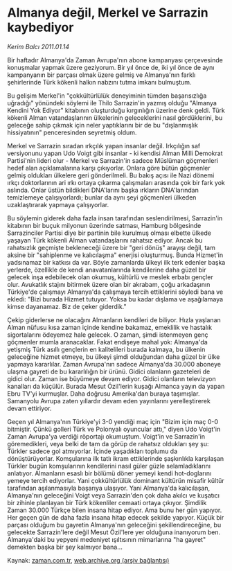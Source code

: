 # Almanya değil, Merkel ve Sarrazin kaybediyor

*Kerim Balcı 2011.01.14*

<td class="columnist-detail">
<p>Bir haftadır Almanya'da Zaman Avrupa'nın abone kampanyası çerçevesinde konuşmalar yapmak üzere geziyorum. Bir yıl önce de, iki yıl önce de aynı kampanyanın bir parçası olmak üzere gelmiş ve Almanya'nın farklı şehirlerinde Türk kökenli halkın nabzını tutma imkanı bulmuştum.</p>
<p>
<div id="haberMetinDiv">
<p>Bu gelişim Merkel'in "çokkültürlülük deneyiminin tümden başarısızlığa uğradığı" yönündeki söylemi ile Thilo Sarrazin'in yazmış olduğu "Almanya Kendini Yok Ediyor" kitabının oluşturduğu kırgınlığın üzerine denk geldi. Türk kökenli Alman vatandaşlarının ülkelerinin geleceklerini nasıl gördüklerini, bu geleceğe sahip çıkmak için neler yaptıklarını bir de bu "dışlanmışlık hissiyatının" penceresinden seyretmiş oldum.
<p>Merkel ve Sarrazin sıradan ırkçılık yapan insanlar değil. Irkçılığın saf versiyonunu yapan Udo Voigt gibi insanlar - ki kendisi Alman Milli Demokrat Partisi'nin lideri olur - Merkel ve Sarrazin'in sadece Müslüman göçmenleri hedef alan açıklamalarına karşı çıkıyorlar. Onlara göre bütün göçmenler gelmiş oldukları ülkelere geri gönderilmeli. Bu bakış açısı ile Nazi dönemi ırkçı doktorlarının ari ırkı ortaya çıkarma çalışmaları arasında çok bir fark yok aslında. Onlar üstün bildikleri DNA'larını başka ırkların DNA'larından temizlemeye çalışıyorlardı; bunlar da aynı şeyi göçmenleri ülkeden uzaklaştırarak yapmaya çalışıyorlar.
<p>Bu söylemin giderek daha fazla insan tarafından seslendirilmesi, Sarrazin'in kitabının bir buçuk milyonun üzerinde satması, Hamburg bölgesinde Sarrazinciler Partisi diye bir partinin bile kurulmuş olması elbette ülkede yaşayan Türk kökenli Alman vatandaşlarını rahatsız ediyor. Ancak bu rahatsızlık geçmişte bekleneceği üzere bir "geri dönüş" arayışı değil, tam aksine bir "sahiplenme ve kalıcılaşma" enerjisi oluşturmuş. Bunda Hizmet'in yadsınamaz bir katkısı da var. Böyle zamanlarda ülkeyi ilk terk edenler başka yerlerde, özellikle de kendi anavatanlarında kendilerine daha güzel bir gelecek inşa edebilecek olan okumuş, kültürlü ve meslek erbabı gençler olur. Avukatlık stajını bitirmek üzere olan bir akrabam, çoğu arkadaşının Türkiye'de çalışmayı Almanya'da çalışmaya tercih ettiklerini söyledi bana ve ekledi: "Bizi burada Hizmet tutuyor. Yoksa bu kadar dışlama ve aşağılamaya kimse dayanamaz. Biz de çeker giderdik."
<p>Çekip giderlerse ne olacağını Almanların kendileri de biliyor. Hızla yaşlanan Alman nüfusu kısa zaman içinde kendine bakamaz, emeklilik ve hastalık sigortalarını ödeyemez hale gelecek. O zaman, şimdi istenmeyen genç göçmenler mumla aranacaklar. Fakat endişeye mahal yok: Almanya'da yetişmiş Türk asıllı gençlerin en kalitelileri burada kalmaya, bu ülkenin geleceğine hizmet etmeye, bu ülkeyi şimdi olduğundan daha güzel bir ülke yapmaya kararlılar. Zaman Avrupa'nın sadece Almanya'da 30.000 aboneye ulaşma gayreti de bu kararlılığın bir ürünü. Gidici olanların gazeteleri de gidici olur. Zaman ise büyümeye devam ediyor. Gidici olanların televizyon kanalları da küçülür. Burada Mesut Özil'lerin kuşağı Almanca yayın da yapan Ebru TV'yi kurmuşlar. Daha doğrusu Amerika'dan buraya taşımışlar. Samanyolu Avrupa zaten yıllardır devam eden yayınlarını yerelleştirerek devam ettiriyor.
<p>Geçen yıl Almanya'nın Türkiye'yi 3-0 yendiği maç için "Bizim için maç 0-0 bitmiştir. Çünkü golleri Türk ve Polonyalı oyuncular attı," diyen Udo Voigt'in Zaman Avrupa'ya verdiği röportajı okumuştum. Voigt'in ve Sarrazin'in göremedikleri, veya belki de tam da görüp de rahatsız oldukları şey şu: Türkler sadece gol atmıyorlar. İçinde yaşadıkları toplumu da dönüştürüyorlar. Komşularına ilk tatlı ikram ettiklerinde şaşkınlıkla karşılaşan Türkler bugün komşularının kendilerini nasıl güler güzle selamladıklarını anlatıyor. Almanların esaslı bir bölümü döner yemeyi kendi hot-doglarını yemeye tercih ediyorlar. Yani çokkültürlülük dominant kültürün misafir kültür tarafından aşılanmasıyla başarıya ulaşıyor. Yani Almanya'da kalıcılaşan, Almanya'nın geleceğini Voigt veya Sarrazin'den çok daha akılcı ve kuşatıcı bir zihinle planlayan bir Türk kökenliler cemaati ortaya çıkıyor. Şimdilik Zaman 30.000 Türkçe bilen insana hitap ediyor. Ama bunu her gün yapıyor. Her geçen gün de daha fazla insana hitap edecek şekilde yapıyor. Küçük bir parçası olduğum bu gayretin Almanya'nın geleceğini şekillendireceğine, bu gelecekte Sarrazin'lere değil Mesut Özil'lere yer olduğuna inanıyorum ben. Almanya'daki bu yepyeni medeniyet ışıltısının mimarlarına "ha gayret" demekten başka bir şey kalmıyor bana... </p></p></p></p></p></div>
</p>
<a href="http://web.archive.org/web/20110127193724/mailto:k.balci@zaman.com.tr">
</a></td>

Kaynak: [zaman.com.tr](http://zaman.com.tr/yazar.do?yazino=1078725), [web.archive.org (arşiv bağlantısı)](http://web.archive.org/web/20110127193724/http://www.zaman.com.tr:80/yazar.do?yazino=1078725)
